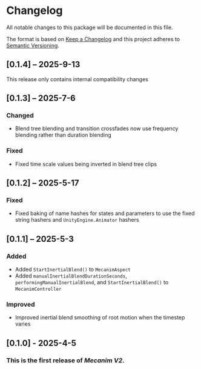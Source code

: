 # Changelog

All notable changes to this package will be documented in this file.

The format is based on [Keep a Changelog](http://keepachangelog.com/en/1.0.0/)
and this project adheres to [Semantic
Versioning](http://semver.org/spec/v2.0.0.html).

## [0.1.4] – 2025-9-13

This release only contains internal compatibility changes

## [0.1.3] – 2025-7-6

### Changed

-   Blend tree blending and transition crossfades now use frequency blending
    rather than duration blending

### Fixed

-   Fixed time scale values being inverted in blend tree clips

## [0.1.2] – 2025-5-17

### Fixed

-   Fixed baking of name hashes for states and parameters to use the fixed
    string hashers and `UnityEngine.Animator` hashers

## [0.1.1] – 2025-5-3

### Added

-   Added `StartInertialBlend()` to `MecanimAspect`
-   Added `manualInertialBlendDurationSeconds`, `performingManualInertialBlend`,
    and `StartInertialBlend()` to `MecanimController`

### Improved

-   Improved inertial blend smoothing of root motion when the timestep varies

## [0.1.0] - 2025-4-5

### This is the first release of *Mecanim V2*.

### 
